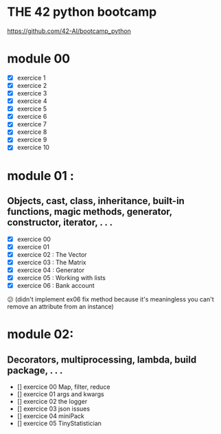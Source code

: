 # THE 42 python bootcamp

https://github.com/42-AI/bootcamp_python

# module 00
- [x] exercice 1
- [x] exercice 2
- [x] exercice 3
- [x] exercice 4
- [x] exercice 5
- [x] exercice 6
- [x] exercice 7
- [x] exercice 8
- [x] exercice 9
- [x] exercice 10
# module 01 :
## Objects, cast, class, inheritance, built-in functions, magic methods, generator, constructor, iterator, . . .
- [x] exercice 00
- [x] exercice 01
- [x] exercice 02 : The Vector
- [x] exercice 03 : The Matrix
- [x] exercice 04 : Generator
- [x] exercice 05 : Working with lists
- [x] exercice 06 : Bank account

:confused: (didn't implement ex06 fix method because it's meaningless you can't remove an attribute from an instance)

# module 02:
## Decorators, multiprocessing, lambda, build package, . . .
- [] exercice 00 Map, filter, reduce
- [] exercice 01 args and kwargs
- [] exercice 02 the logger
- [] exercice 03 json issues
- [] exercice 04 miniPack
- [] exercice 05 TinyStatistician